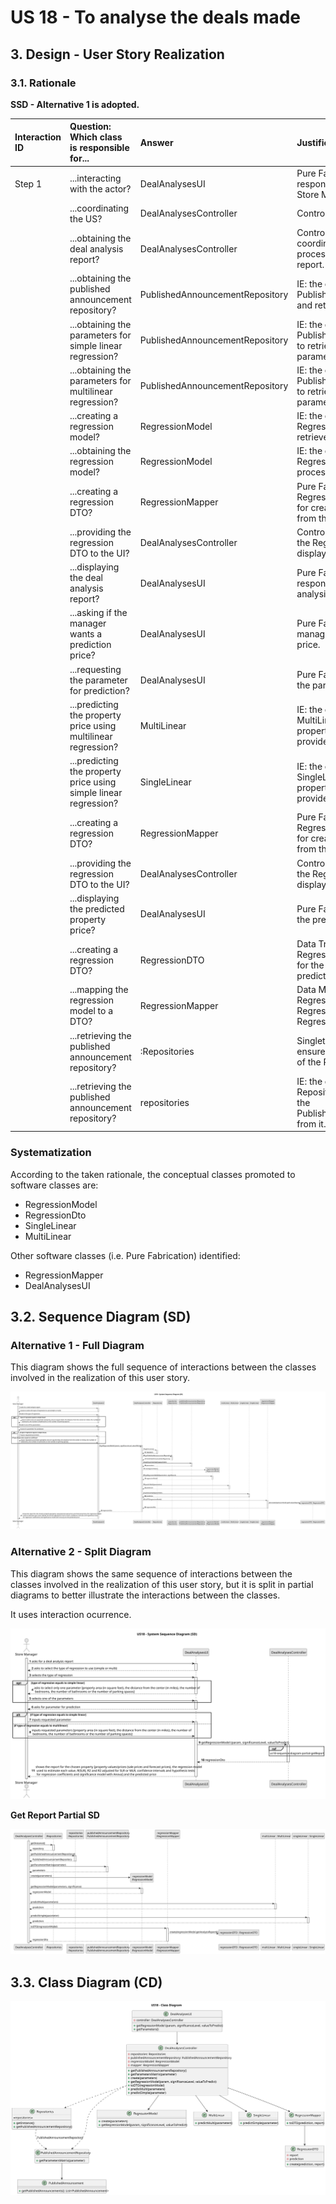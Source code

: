 # US 18 - To analyse the deals made

## 3. Design - User Story Realization 

### 3.1. Rationale

**SSD - Alternative 1 is adopted.**

| Interaction ID | Question: Which class is responsible for...                | Answer                         | Justification (with patterns)                                                                                     |
|:-------------- |:---------------------------------------------------------- |:------------------------------- |:------------------------------------------------------------------------------------------------------------------ |
| Step 1         | ...interacting with the actor?                               | DealAnalysesUI                 | Pure Fabrication: the UI is responsible for interacting with the Store Manager.                                     |
|                | ...coordinating the US?                                      | DealAnalysesController         | Controller                                                                                                        |
|                | ...obtaining the deal analysis report?                        | DealAnalysesController         | Controller: the controller coordinates the retrieval and processing of the deal analysis report.                  |
|                | ...obtaining the published announcement repository?           | PublishedAnnouncementRepository | IE: the controller knows the PublishedAnnouncementRepository and retrieves it when needed.                      |
|                | ...obtaining the parameters for simple linear regression?     | PublishedAnnouncementRepository | IE: the controller uses the PublishedAnnouncementRepository to retrieve the necessary parameters.                |
|                | ...obtaining the parameters for multilinear regression?       | PublishedAnnouncementRepository | IE: the controller uses the PublishedAnnouncementRepository to retrieve the necessary parameters.                |
|                | ...creating a regression model?                               | RegressionModel                | IE: the controller creates a RegressionModel based on the retrieved parameters.                                     |
|                | ...obtaining the regression model?                            | RegressionModel                | IE: the controller gets the RegressionModel for further processing.                                                |
|                | ...creating a regression DTO?                                 | RegressionMapper               | Pure Fabrication: the RegressionMapper is responsible for creating the RegressionDTO from the RegressionModel.     |
|                | ...providing the regression DTO to the UI?                    | DealAnalysesController         | Controller: the controller provides the RegressionDTO to the UI for display.                                       |
|                | ...displaying the deal analysis report?                       | DealAnalysesUI                 | Pure Fabrication: the UI is responsible for displaying the deal analysis report.                                   |
|                | ...asking if the manager wants a prediction price?            | DealAnalysesUI                 | Pure Fabrication: the UI asks the manager if they want a prediction price.                                        |
|                | ...requesting the parameter for prediction?                   | DealAnalysesUI                 | Pure Fabrication: the UI requests the parameter from the manager.                                                  |
|                | ...predicting the property price using multilinear regression?| MultiLinear                    | IE: the controller uses the MultiLinear class to predict the property price based on the provided parameters.      |
|                | ...predicting the property price using simple linear regression? | SingleLinear                | IE: the controller uses the SingleLinear class to predict the property price based on the provided parameter.        |
|                | ...creating a regression DTO?                                 | RegressionMapper               | Pure Fabrication: the RegressionMapper is responsible for creating the RegressionDTO from the RegressionModel.     |
|                | ...providing the regression DTO to the UI?                    | DealAnalysesController         | Controller: the controller provides the RegressionDTO to the UI for display.                                       |
|                | ...displaying the predicted property price?                   | DealAnalysesUI                 | Pure Fabrication: the UI displays the predicted property price.                                                    |
|                | ...creating a regression DTO?                                 | RegressionDTO                  | Data Transfer Object (DTO): the RegressionDTO represents the data for the deal analysis report or prediction.    |
|                | ...mapping the regression model to a DTO?                     | RegressionMapper               | Data Mapper: the RegressionMapper maps the RegressionModel to a RegressionDTO.                                     |
|                | ...retrieving the published announcement repository?           | :Repositories                  | Singleton: the Singleton pattern ensures there is only one instance of the Repositories object available.           |
|                | ...retrieving the published announcement repository?           | repositories                    | IE: the controller knows the Repositories object and retrieves the PublishedAnnouncementRepository from it.       |


### Systematization ##

According to the taken rationale, the conceptual classes promoted to software classes are: 

 * RegressionModel
 * RegressionDto
 * SingleLinear
 * MultiLinear

Other software classes (i.e. Pure Fabrication) identified: 

 * RegressionMapper  
 * DealAnalysesUI


## 3.2. Sequence Diagram (SD)

### Alternative 1 - Full Diagram

This diagram shows the full sequence of interactions between the classes involved in the realization of this user story.

![Sequence Diagram - Full](svg/us18-sequence-diagram-full.svg)

### Alternative 2 - Split Diagram

This diagram shows the same sequence of interactions between the classes involved in the realization of this user story, but it is split in partial diagrams to better illustrate the interactions between the classes.

It uses interaction ocurrence.

![Sequence Diagram - split](svg/us18-sequence-diagram-split.svg)

**Get Report Partial SD**

![Sequence Diagram - Partial - Get Report](svg/us18-sequence-diagram-partial-getReport.svg)

## 3.3. Class Diagram (CD)

![Class Diagram](svg/us18-class-diagram.svg)